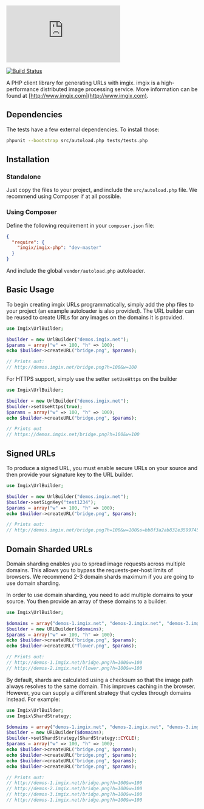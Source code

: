![imgix logo](https://assets.imgix.net/imgix-logo-web-2014.pdf?page=2&fm=png&w=200&h=200)

[![Build Status](https://travis-ci.org/imgix/imgix-php.png?branch=master)](https://travis-ci.org/imgix/imgix-php)

A PHP client library for generating URLs with imgix. imgix is a high-performance
distributed image processing service. More information can be found at
[http://www.imgix.com](http://www.imgix.com).


## Dependencies

The tests have a few external dependencies. To install those:

```bash
phpunit --bootstrap src/autoload.php tests/tests.php
```

## Installation

### Standalone

Just copy the files to your project, and include the `src/autoload.php` file. We recommend using Composer if at all possible.

### Using Composer

Define the following requirement in your `composer.json` file:

```json
{
  "require": {
    "imgix/imgix-php": "dev-master"
  }
}
```

And include the global `vendor/autoload.php` autoloader.

## Basic Usage

To begin creating imgix URLs programmatically, simply add the php files to your project (an example autoloader is also provided). The URL builder can be reused to create URLs for any
images on the domains it is provided.

```php
use Imgix\UrlBuilder;

$builder = new UrlBuilder("demos.imgix.net");
$params = array("w" => 100, "h" => 100);
echo $builder->createURL("bridge.png", $params);

// Prints out:
// http://demos.imgix.net/bridge.png?h=100&w=100
```

For HTTPS support, simply use the setter `setUseHttps` on the builder

```php
use Imgix\UrlBuilder;

$builder = new UrlBuilder("demos.imgix.net");
$builder->setUseHttps(true);
$params = array("w" => 100, "h" => 100);
echo $builder->createURL("bridge.png", $params);

// Prints out
// https://demos.imgix.net/bridge.png?h=100&w=100
```

## Signed URLs

To produce a signed URL, you must enable secure URLs on your source and then
provide your signature key to the URL builder.

```php
use Imgix\UrlBuilder;

$builder = new UrlBuilder("demos.imgix.net");
$builder->setSignKey("test1234");
$params = array("w" => 100, "h" => 100);
echo $builder->createURL("bridge.png", $params);

// Prints out:
// http://demos.imgix.net/bridge.png?h=100&w=100&s=bb8f3a2ab832e35997456823272103a4
```

## Domain Sharded URLs

Domain sharding enables you to spread image requests across multiple domains.
This allows you to bypass the requests-per-host limits of browsers. We
recommend 2-3 domain shards maximum if you are going to use domain sharding.

In order to use domain sharding, you need to add multiple domains to your
source. You then provide an array of these domains to a builder.

```php
use Imgix\UrlBuilder;

$domains = array("demos-1.imgix.net", "demos-2.imgix.net", "demos-3.imgix.net");
$builder = new URLBuilder($domains);
$params = array("w" => 100, "h" => 100);
echo $builder->createURL("bridge.png", $params);
echo $builder->createURL("flower.png", $params);

// Prints out:
// http://demos-1.imgix.net/bridge.png?h=100&w=100
// http://demos-2.imgix.net/flower.png?h=100&w=100
```


By default, shards are calculated using a checksum so that the image path
always resolves to the same domain. This improves caching in the browser.
However, you can supply a different strategy that cycles through domains
instead. For example:

```php
use Imgix\UrlBuilder;
use Imgix\ShardStrategy;

$domains = array("demos-1.imgix.net", "demos-2.imgix.net", "demos-3.imgix.net");
$builder = new URLBuilder($domains);
$builder->setShardStrategy(ShardStrategy::CYCLE);
$params = array("w" => 100, "h" => 100);
echo $builder->createURL("bridge.png", $params);
echo $builder->createURL("bridge.png", $params);
echo $builder->createURL("bridge.png", $params);
echo $builder->createURL("bridge.png", $params);

// Prints out:
// http://demos-1.imgix.net/bridge.png?h=100&w=100
// http://demos-2.imgix.net/bridge.png?h=100&w=100
// http://demos-3.imgix.net/bridge.png?h=100&w=100
// http://demos-1.imgix.net/bridge.png?h=100&w=100
```
